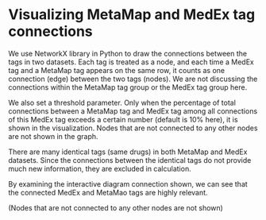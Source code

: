 # Visualizing MetaMap and MedEx tag connections

We use NetworkX library in Python to draw the connections between the tags in two datasets. Each tag is treated as a node, and each time a MedEx tag and a MetaMap tag appears on the same row, it counts as one connection (edge) between the two tags (nodes). We are not discussing the connections within the MetaMap tag group or the MedEx tag group here.

We also set a threshold parameter. Only when the percentage of total connections between a MetaMap tag and MedEx tag among all connections of this MedEx tag exceeds a certain number (default is 10% here), it is shown in the visualization. Nodes that are not connected to any other nodes are not shown in the graph.

There are many identical tags (same drugs) in both MetaMap and MedEx datasets. Since the connections between the identical tags do not provide much new information, they are excluded in calculation.

By examining the interactive diagram connection shown, we can see that the connected MedEx and MetaMao tags are highly relevant.

(Nodes that are not connected to any other nodes are not shown)